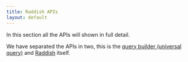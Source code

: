 ```yaml
---
title: Raddish APIs
layout: default
---
```


In this section all the APIs will shown in full detail.

We have separated the APIs in two, this is the [query builder (universal query)](/api/universal-query) and [Raddish](/api/raddish) itself.